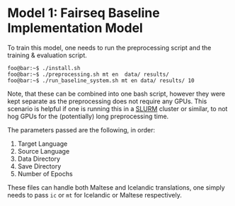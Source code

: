 # Model 1: Fairseq Baseline Implementation Model

To train this model, one needs to run the preprocessing script and the training & evaluation script. 
```console
foo@bar:~$ ./install.sh
foo@bar:~$ ./preprocessing.sh mt en  data/ results/ 
foo@bar:~$ ./run_baseline_system.sh mt en data/ results/ 10
```

Note, that these can be combined into one bash script, however they were kept separate as the preprocessing does not require any GPUs. This scenario is helpful if one is running this in a [SLURM](https://slurm.schedmd.com/documentation.html) cluster or similar, to not hog GPUs for the (potentially) long preprocessing time. 

The parameters passed are the following, in order:

1. Target Language
2. Source Language
3. Data Directory
4. Save Directory
5. Number of Epochs

These files can handle both Maltese and Icelandic translations, one simply needs to pass `ic` or `mt` for Icelandic or Maltese respectively.